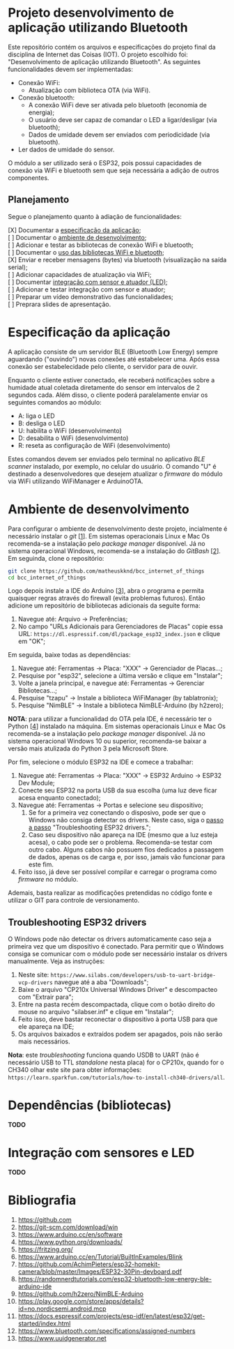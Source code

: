 # Projeto desenvolvimento de aplicação utilizando Bluetooth

Este repositório contém os arquivos e especificações do projeto final da disciplina de Internet das Coisas (IOT). O projeto escolhido foi: "Desenvolvimento de aplicação utilizando Bluetooth". As seguintes funcionalidades devem ser implementadas:

* Conexão WiFi:
    * Atualização com biblioteca OTA (via WiFi).
* Conexão bluetooth:
    * A conexão WiFi deve ser ativada pelo bluetooth (economia de energia);
    * O usuário deve ser capaz de comandar o LED a ligar/desligar (via bluetooth);
    * Dados de umidade devem ser enviados com periodicidade (via bluetooth).
* Ler dados de umidade do sensor.

O módulo a ser utilizado será o ESP32, pois possui capacidades de conexão via WiFi e bluetooth sem que seja necessária a adição de outros componentes.

## Planejamento

Segue o planejamento quanto à adiação de funcionalidades:

[X] Documentar a [especificação da aplicação](#doc_app);<br/>
[ ] Documentar o [ambiente de desenvolvimento](#doc_dev);<br/>
[ ] Adicionar e testar as bibliotecas de conexão WiFi e bluetooth;<br/>
[ ] Documentar o [uso das bibliotecas WiFi e bluetooth](#doc_lib);<br/>
[X] Enviar e receber mensagens (bytes) via bluetooth (visualização na saída serial);<br/>
[ ] Adicionar capacidades de atualização via WiFi;<br/>
[ ] Documentar [integração com sensor e atuador (LED)](#doc_integration);<br/>
[ ] Adicionar e testar integração com sensor e atuador;<br/>
[ ] Preparar um vídeo demonstrativo das funcionalidades;<br/>
[ ] Preprara slides de apresentação.

# <a name="doc_app"/></a>Especificação da aplicação

A aplicação consiste de um servidor BLE (Bluetooth Low Energy) sempre aguardando ("ouvindo") novas conexões até estabelecer uma. Após essa conexão ser estabelecidade pelo cliente, o servidor para de ouvir.

Enquanto o cliente estiver conectado, ele receberá notificações sobre a humidade atual coletada diretamente do sensor em intervalos de 2 segundos cada. Além disso, o cliente poderá paralelamente enviar os seguintes comandos ao módulo:

* A: liga o LED<br/>
* B: desliga o LED<br/>
* U: habilita o WiFi (desenvolvimento)<br/>
* D: desabilita o WiFi (desenvolvimento)<br/>
* R: reseta as configuração de WiFi (desenvolvimento)

Estes comandos devem ser enviados pelo terminal no aplicativo *BLE scanner* instalado, por exemplo, no celular do usuário. O comando "U" é destinado a desenvolvedores que desejem atualizar o *firmware* do módulo via WiFi utilizando WiFiManager e ArduinoOTA.

# <a name="doc_dev"/></a>Ambiente de desenvolvimento

Para configurar o ambiente de desenvolvimento deste projeto, incialmente é necessário instalar o *git* [[1](#bib_git)]. Em sistemas operacionais Linux e Mac Os recomenda-se a instalação pelo *package manager* disponível. Já no sistema operacional Windows, recomenda-se a instalação do *GitBash* [[2](#bib_shell)]. Em seguinda, clone o repositório:

```bash
git clone https://github.com/matheuskknd/bcc_internet_of_things
cd bcc_internet_of_things
```

Logo depois instale a IDE do Arduino [[3](#bib_ide)], abra o programa e permita quaisquer regras através do firewall (evita problemas futuros). Então adicione um repositório de bibliotecas adicionais da seguite forma:

1. Navegue até: Arquivo -> Preferências;
2. No campo "URLs Adicionais para Gerenciadores de Placas" copie essa URL: ```https://dl.espressif.com/dl/package_esp32_index.json``` e clique em "OK";

Em seguida, baixe todas as dependências:

1. Navegue até: Ferramentas -> Placa: "XXX" -> Gerenciador de Placas...;
2. Pesquise por "esp32", selecione a última versão e clique em "Instalar";
3. Volte a janela principal, e navegue até: Ferramentas -> Gerenciar Bibliotecas...;
4. Pesquise "tzapu" -> Instale a biblioteca WiFiManager (by tablatronix);
5. Pesquise "NimBLE" -> Instale a biblioteca NimBLE-Arduino (by h2zero);

**NOTA**: para utilizar a funcionalidad do OTA pela IDE, é necessário ter o Python [[4](#bib_py)] instalado na máquina. Em sistemas operacionais Linux e Mac Os recomenda-se a instalação pelo *package manager* disponível. Já no sistema operacional Windows 10 ou superior, recomenda-se baixar a versão mais atulizada do Python 3 pela Microsoft Store.

Por fim, selecione o módulo ESP32 na IDE e comece a trabalhar:

1. Navegue até: Ferramentas -> Placa: "XXX" -> ESP32 Arduino -> ESP32 Dev Module;
2. Conecte seu ESP32 na porta USB da sua escolha (uma luz deve ficar acesa enquanto conectado);
3. Navegue até: Ferramentas -> Portas e selecione seu dispositivo;
    1. Se for a primeira vez conectando o disposivo, pode ser que o Windows não consiga detectar os drivers. Neste caso, siga o [passo a passo](#drivers) "Troubleshooting ESP32 drivers.";
    2. Caso seu dispositivo não apareça na IDE (mesmo que a luz esteja acesa), o cabo pode ser o problema. Recomenda-se testar com outro cabo. Alguns cabos não possuem fios dedicados a passagem de dados, apenas os de carga e, por isso, jamais vão funcionar para este fim.
4. Feito isso, já deve ser possível compilar e carregar o programa como *firmware* no módulo.

Ademais, basta realizar as modificações pretendidas no código fonte e utilizar o GIT para controle de versionamento.

## <a name="drivers"/></a>Troubleshooting ESP32 drivers

O Windows pode não detectar os drivers automaticamente caso seja a primeira vez que um dispositivo é conectado. Para permitir que o Windows consiga se comunicar com o módulo pode ser necessário instalar os drivers manualmente. Veja as instruções:

1. Neste site: ```https://www.silabs.com/developers/usb-to-uart-bridge-vcp-drivers``` navegue até a aba "Downloads";
2. Baixe o arquivo "CP210x Universal Windows Driver" e descompacteo com "Extrair para";
3. Entre na pasta recém descompactada, clique com o botão direito do mouse no arquivo "silabser.inf" e clique em "Instalar";
4. Feito isso, deve bastar reconectar o dispositivo à porta USB para que ele apareça na IDE;
5. Os arquivos baixados e extraídos podem ser apagados, pois não serão mais necessários.

**Nota**: este *troubleshooting* funciona quando USDB to UART (não é necessário USB to TTL *standalone* nesta placa) for o CP210x, quando for o CH340 olhar este site para obter informações: ```https://learn.sparkfun.com/tutorials/how-to-install-ch340-drivers/all```.

# <a name="doc_lib"/></a>Dependências (bibliotecas)

**TODO**

# <a name="doc_integration"/></a>Integração com sensores e LED

**TODO**

# Bibliografia

1. <a name="bib_git"/>https://github.com</a><br/>
2. <a name="bib_shell"/>https://git-scm.com/download/win</a><br/>
3. <a name="bib_ide"/>https://www.arduino.cc/en/software</a><br/>
4. <a name="bib_py"/>https://www.python.org/downloads/</a><br/>
5. <a name="bib_diag"/>https://fritzing.org/</a><br/>
6. <a name="bib_led"/>https://www.arduino.cc/en/Tutorial/BuiltInExamples/Blink</a><br/>
7. <a name="bib_pinout"/>https://github.com/AchimPieters/esp32-homekit-camera/blob/master/Images/ESP32-30Pin-devboard.pdf</a>
8. <a name="bib_ble"/>https://randomnerdtutorials.com/esp32-bluetooth-low-energy-ble-arduino-ide</a><br/>
9. <a name="bib_nimble"/>https://github.com/h2zero/NimBLE-Arduino</a>
10. <a name="bib_nRFCon"/>https://play.google.com/store/apps/details?id=no.nordicsemi.android.mcp</a>
11. <a name="bib_devdoc"/>https://docs.espressif.com/projects/esp-idf/en/latest/esp32/get-started/index.html</a>
12. <a name="bib_uuids"/>https://www.bluetooth.com/specifications/assigned-numbers</a>
13. <a name="bib_uuidGen"/>https://www.uuidgenerator.net</a>
